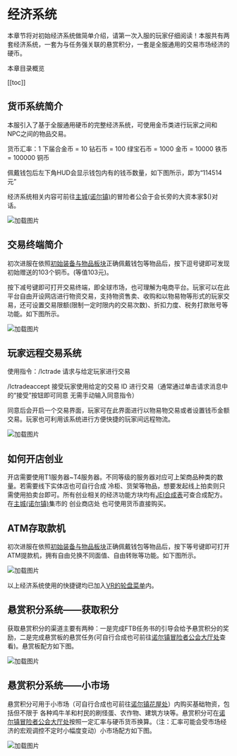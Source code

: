 # 经济系统

本章节将对初始经济系统做简单介绍，请第一次入服的玩家仔细阅读！本服共有两套经济系统，一套为与任务强关联的悬赏积分，一套是全服通用的交易市场经济的硬币。

本章目录概览 

[[toc]]

## 货币系统简介

本服引入了基于全服通用硬币的完整经济系统，可使用金币类进行玩家之间和NPC之间的物品交易。

货币汇率：1 下届合金币 = 10 钻石币 = 100 绿宝石币 = 1000 金币 = 10000 铁币 = 100000 铜币

佩戴钱包后左下角HUD会显示钱包内有的钱币数量，如下图所示，即为“114514元”

经济系统相关内容可前往[主城(诺尔镇)](/town.md#诺尔镇——冒险者公会)的冒险者公会于会长旁的大资本家$()对话。

![加载图片](/img/eco.webp)

## 交易终端简介

初次进服在依照[初始装备与物品板块](/newkit.md#经济系统相关物品说明)正确佩戴钱包等物品后，按下逗号键即可发现初始赠送的103个铜币。(等值103元)。

按下减号键即可打开交易终端，即全球市场，也可理解为电商平台。玩家可以在此平台自由开设网店进行物资交易，支持物资售卖、收购和以物易物等形式的玩家交易，还可设置交易限额(限制一定时限内的交易次数)、折扣力度、税务打款账号等功能。如下图所示。

![加载图片](/img/store.webp)


## 玩家远程交易系统

使用指令：/lctrade <player> 请求与给定玩家进行交易 
 
/lctradeaccept <tradeID> 接受玩家使用给定的交易 ID 进行交易（通常通过单击请求消息中的“接受”按钮即可同意 无需手动输入同意指令）

同意后会开启一个交易界面，玩家可在此界面进行以物易物交易或者设置钱币金额交易。玩家也可利用该系统进行方便快捷的玩家间远程物流。

![加载图片](/img/trade.webp)


## 如何开店创业

开店需要使用T1服务器~T4服务器。不同等级的服务器对应可上架商品种类的数量。若需要线下实体店也可自行合成 冷柜、货架等物品，想要发起线上拍卖则只需使用拍卖台即可。所有创业相关的经济功能方块均有[JEI合成表](/know.md#JEI合成配方查询)可查合成配方。在[主城(诺尔镇)](/town.md#诺尔镇——集市)集市的 创业商店处 也可使用货币直接购买。

## ATM存取款机

初次进服在依照[初始装备与物品板块](/newkit.md#经济系统相关物品说明)正确佩戴钱包等物品后，按下等号键即可打开ATM提款机，拥有自由兑换不同面值、自由转账等功能。如下图所示。

![加载图片](/img/atm.webp)

以上经济系统使用的快捷键均已加入[VR的轮盘菜单](/vrbtn.md#轮盘菜单说明)内。

## 悬赏积分系统——获取积分

获取悬赏积分的渠道主要有两种：一是完成FTB任务书的引导会给予悬赏积分的奖励，二是完成悬赏板的悬赏任务(可自行合成也可前往[诺尔镇冒险者公会大厅处](/town.md#诺尔镇——冒险者公会)查看)。悬赏板配方如下图。

![加载图片](/img/xuan.webp)

## 悬赏积分系统——小市场

悬赏积分可用于小市场（可自行合成也可前往[诺尔镇花屋处](/town.md#诺尔镇——花屋)）内购买基础物资，包括但不限于 各种鸡牛羊和村民的刷怪蛋、农作物、建筑方块等。悬赏积分可在[诺尔镇冒险者公会大厅处](/town.md#诺尔镇——冒险者公会)按照一定汇率与硬币货币换算。（注：汇率可能会受市场经济的宏观调控不定时小幅度变动）小市场配方如下图。

![加载图片](/img/market.webp)
